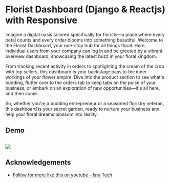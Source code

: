 # Florist Dashboard (Django & Reactjs) with Responsive

Imagine a digital oasis tailored specifically for florists—a place where every petal counts and every order blooms into something beautiful. Welcome to the Florist Dashboard, your one-stop hub for all things floral. Here, individual users from your company can log in and be greeted by a vibrant overview dashboard, showcasing the latest buzz in your floral kingdom.

From tracking recent activity in orders to spotlighting the cream of the crop with top sellers, this dashboard is your backstage pass to the inner workings of your flower empire. Dive into the product section to see what's budding, flutter over to the orders tab to keep tabs on the pulse of your business, or embark on an exploration of new opportunities—it's all here, and then some.

So, whether you're a budding entrepreneur or a seasoned floristry veteran, this dashboard is your secret garden, ready to nurture your business and help your floral dreams blossom into reality.

## Demo

## ![](admin-dashboard.gif)


## Acknowledgements

- [Follow for more like this on youtube - Isra Tech](https://www.youtube.com/watch?v=ALyO4vA7sKU&list=PLzk5YvP9F0pndxHTJu94-fT1m0ig9A9ny&index=11)
